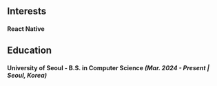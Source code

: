 ## Interests
#### React Native

## Education
#### University of Seoul - B.S. in Computer Science _(Mar. 2024 - Present | Seoul, Korea)_ 
